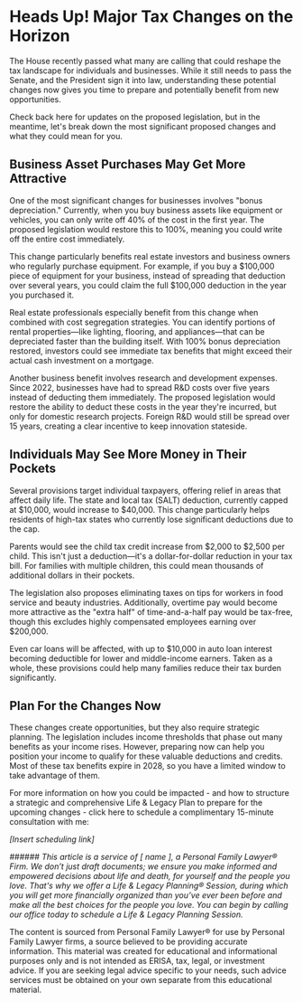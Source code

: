 # Heads Up! Major Tax Changes on the Horizon
The House recently passed what many are calling  that could reshape the tax landscape for individuals and businesses. While it still needs to pass the Senate, and the President sign it into law, understanding these potential changes now gives you time to prepare and potentially benefit from new opportunities.

Check back here for updates on the proposed legislation, but in the meantime, let's break down the most significant proposed changes and what they could mean for you. 

## Business Asset Purchases May Get More Attractive
One of the most significant changes for businesses involves "bonus depreciation." Currently, when you buy business assets like equipment or vehicles, you can only write off 40% of the cost in the first year. The proposed legislation would restore this to 100%, meaning you could write off the entire cost immediately.

This change particularly benefits real estate investors and business owners who regularly purchase equipment. For example, if you buy a $100,000 piece of equipment for your business, instead of spreading that deduction over several years, you could claim the full $100,000 deduction in the year you purchased it.

Real estate professionals especially benefit from this change when combined with cost segregation strategies. You can identify portions of rental properties—like lighting, flooring, and appliances—that can be depreciated faster than the building itself. With 100% bonus depreciation restored, investors could see immediate tax benefits that might exceed their actual cash investment on a mortgage.

Another business benefit involves research and development expenses. Since 2022, businesses have had to spread R&D costs over five years instead of deducting them immediately. The proposed legislation would restore the ability to deduct these costs in the year they're incurred, but only for domestic research projects. Foreign R&D would still be spread over 15 years, creating a clear incentive to keep innovation stateside.

## Individuals May See More Money in Their Pockets
Several provisions target individual taxpayers, offering relief in areas that affect daily life. The state and local tax (SALT) deduction, currently capped at $10,000, would increase to $40,000. This change particularly helps residents of high-tax states who currently lose significant deductions due to the cap.

Parents would see the child tax credit increase from $2,000 to $2,500 per child. This isn't just a deduction—it's a dollar-for-dollar reduction in your tax bill. For families with multiple children, this could mean thousands of additional dollars in their pockets.

The legislation also proposes eliminating taxes on tips for workers in food service and beauty industries. Additionally, overtime pay would become more attractive as the "extra half" of time-and-a-half pay would be tax-free, though this excludes highly compensated employees earning over $200,000.

Even car loans will be affected, with up to $10,000 in auto loan interest becoming deductible for lower and middle-income earners. Taken as a whole, these provisions could help many families reduce their tax burden significantly.

## Plan For the Changes Now
These changes create opportunities, but they also require strategic planning. The legislation includes income thresholds that phase out many benefits as your income rises. However, preparing now can help you position your income to qualify for these valuable deductions and credits. Most of these tax benefits expire in 2028, so you have a limited window to take advantage of them.

For more information on how you could be impacted - and how to structure a strategic and comprehensive Life & Legacy Plan to prepare for the upcoming changes - click here to schedule a complimentary 15-minute consultation with me:

*[Insert scheduling link]*

*###### This article is a service of [ name ], a Personal Family Lawyer® Firm. We don’t just draft documents; we ensure you make informed and empowered decisions about life and death, for yourself and the people you love. That's why we offer a Life & Legacy Planning® Session, during which you will get more financially organized than you’ve ever been before and make all the best choices for the people you love. You can begin by calling our office today to schedule a Life & Legacy Planning Session.*

The content is sourced from Personal Family Lawyer® for use by Personal Family Lawyer firms, a source believed to be providing accurate information. This material was created for educational and informational purposes only and is not intended as ERISA, tax, legal, or investment advice. If you are seeking legal advice specific to your needs, such advice services must be obtained on your own separate from this educational material.

